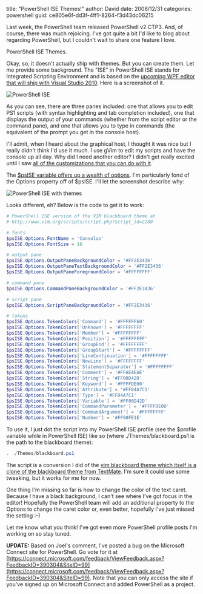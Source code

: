 
title: "PowerShell ISE Themes!"
author: David
date: 2008/12/31
categories: powershell
guid: ce805e6f-dd3f-4ff1-8264-f3d43dc06215

Last week, the PowerShell team released PowerShell v2 CTP3. And, of course, there was much rejoicing. I've got quite a bit I'd like to blog about regarding PowerShell, but I couldn't wait to share one feature I love. 

PowerShell ISE Themes. 

Okay, so, it doesn't actually ship with themes. But you can create them. Let me provide some background. The "ISE" in PowerShell ISE stands for Integrated Scripting Environment and is based on the [upcoming WPF editor that will ship with Visual Studio 2010](http://blogs.msdn.com/powershell/archive/2008/10/31/powershell-ise-and-visual-studio.aspx). Here is a screenshot of it. 

![PowerShell ISE](https://s3.amazonaws.com/mohundro/blog/WindowsLiveWriter/PowerShellISEThemes_8295/image_4.png)

As you can see, there are three panes included: one that allows you to edit PS1 scripts (with syntax highlighting and tab completion included), one that displays the output of your commands (whether from the script editor or the command pane), and one that allows you to type in commands (the equivalent of the prompt you get in the console host). 

I'll admit, when I heard about the graphical host, I thought it was nice but I really didn't think I'd use it much. I use gVim to edit my scripts and have the console up all day. Why did I need another editor? I didn't get really excited until I saw [all of the customizations that you can do with it](http://get-powershell.com/category/ise/). 

The [$psISE variable offers up a wealth of options](http://blogs.msdn.com/powershell/archive/2008/12/29/powershell-ise-can-do-a-lot-more-than-you-think.aspx). I'm particularly fond of the Options property off of $psISE. I'll let the screenshot describe why: 

![PowerShell ISE with themes](https://s3.amazonaws.com/mohundro/blog/WindowsLiveWriter/PowerShellISEThemes_8295/image_6.png)

Looks different, eh? Below is the code to get it to work:

```powershell
# PowerShell ISE version of the VIM blackboard theme at 
# http://www.vim.org/scripts/script.php?script_id=2280

# fonts
$psISE.Options.FontName = 'Consolas'
$psISE.Options.FontSize = 16

# output pane
$psISE.Options.OutputPaneBackgroundColor = '#FF2E3436'
$psISE.Options.OutputPaneTextBackgroundColor = '#FF2E3436'
$psISE.Options.OutputPaneForegroundColor = '#FFFFFFFF'

# command pane
$psISE.Options.CommandPaneBackgroundColor = '#FF2E3436'

# script pane
$psISE.Options.ScriptPaneBackgroundColor = '#FF2E3436'

# tokens
$psISE.Options.TokenColors['Command'] = '#FFFFFF60'
$psISE.Options.TokenColors['Unknown'] = '#FFFFFFFF'
$psISE.Options.TokenColors['Member'] = '#FFFFFFFF'
$psISE.Options.TokenColors['Position'] = '#FFFFFFFF'
$psISE.Options.TokenColors['GroupEnd'] = '#FFFFFFFF'
$psISE.Options.TokenColors['GroupStart'] = '#FFFFFFFF'
$psISE.Options.TokenColors['LineContinuation'] = '#FFFFFFFF'
$psISE.Options.TokenColors['NewLine'] = '#FFFFFFFF'
$psISE.Options.TokenColors['StatementSeparator'] = '#FFFFFFFF'
$psISE.Options.TokenColors['Comment'] = '#FFAEAEAE'
$psISE.Options.TokenColors['String'] = '#FF00D42D'
$psISE.Options.TokenColors['Keyword'] = '#FFFFDE00'
$psISE.Options.TokenColors['Attribute'] = '#FF84A7C1'
$psISE.Options.TokenColors['Type'] = '#FF84A7C1'
$psISE.Options.TokenColors['Variable'] = '#FF00D42D'
$psISE.Options.TokenColors['CommandParameter'] = '#FFFFDE00'
$psISE.Options.TokenColors['CommandArgument'] = '#FFFFFFFF'
$psISE.Options.TokenColors['Number'] = '#FF98FE1E'
```

To use it, I just dot the script into my PowerShell ISE profile (see the $profile variable while in PowerShell ISE) like so (where ./Themes/blackboard.ps1 is the path to the blackboard theme):

```powershell
. ./Themes/blackboard.ps1
```

The script is a conversion I did of the [vim blackboard theme which itself is a clone of the blackboard theme from TextMate](http://www.vim.org/scripts/script.php?script_id=2280). I'm sure it could use some tweaking, but it works for me for now.

One thing I'm missing so far is how to change the color of the text caret. Because I have a black background, I can't see where I've got focus in the editor! Hopefully the PowerShell team will add an additional property to the Options to change the caret color or, even better, hopefully I've just missed the setting :-)

Let me know what you think! I've got even more PowerShell profile posts I'm working on so stay tuned.

**UPDATE:** Based on Joel's comment, I've posted a bug on the Microsoft Connect site for PowerShell. Go vote for it at [https://connect.microsoft.com/feedback/ViewFeedback.aspx?FeedbackID=390304&SiteID=99](https://connect.microsoft.com/feedback/ViewFeedback.aspx?FeedbackID=390304&SiteID=99). Note that you can only access the site if you've signed up on Microsoft Connect and added PowerShell as a project.

